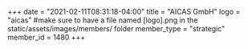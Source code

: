 +++
date = "2021-02-11T08:31:18-04:00"
title = "AICAS GmbH"
logo = "aicas" #make sure to have a file named [logo].png in the static/assets/images/members/ folder
member_type = "strategic"
member_id = 1480
+++
